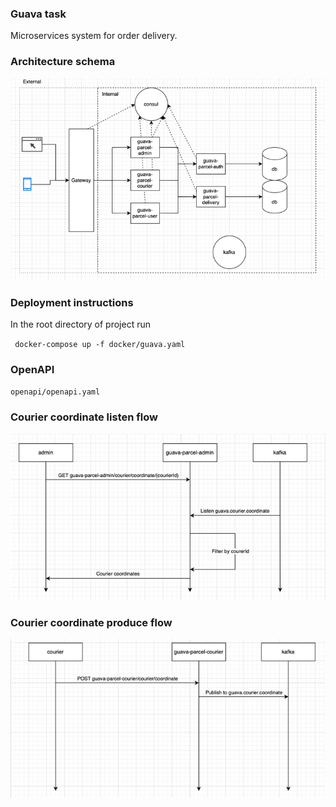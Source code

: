 ### Guava task
Microservices system for order delivery.

### Architecture schema
![Architecture schema](img.png)

### Deployment instructions

In the root directory of project run

<code> docker-compose up -f docker/guava.yaml </code>

### OpenAPI
<code>openapi/openapi.yaml</code>

### Courier coordinate listen flow
![courier-coordinate-listen.png](courier-coordinate-listen.png)

### Courier coordinate produce flow
![courier-coordinate-produce.png](courier-coordinate-produce.png)